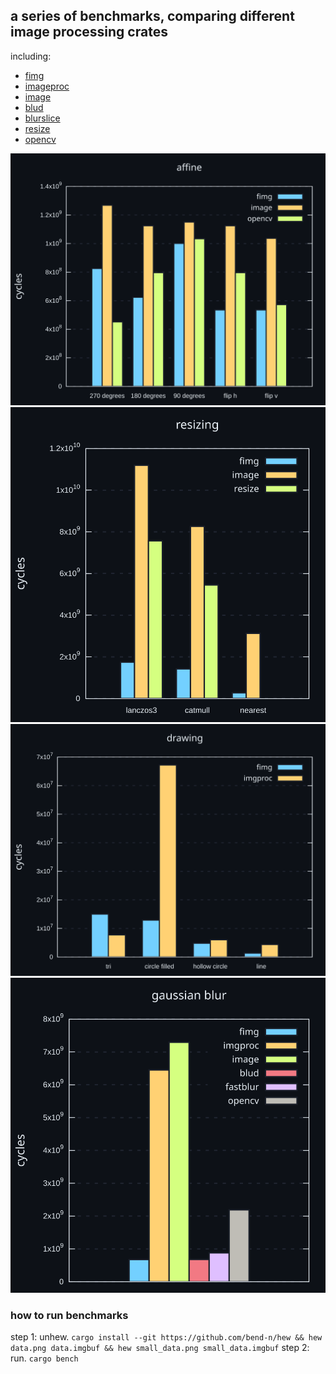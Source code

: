 ## a series of benchmarks, comparing different image processing crates

including:
- [fimg](https://crates.io/crates/fimg)
- [imageproc](https://crates.io/crates/imageproc)
- [image](https://crates.io/crates/image)
- [blud](https://crates.io/crates/blud)
- [blurslice](https://crates.io/crates/blurslice)
- [resize](https://crates.io/crates/resize)
- [opencv](https://crates.io/crates/opencv)

![](./affine.svg)
![](./resizing.svg)
![](./drawing.svg)
![](./blur.svg)

### how to run benchmarks

step 1: unhew. `cargo install --git https://github.com/bend-n/hew && hew data.png data.imgbuf && hew small_data.png small_data.imgbuf`
step 2: run. `cargo bench`